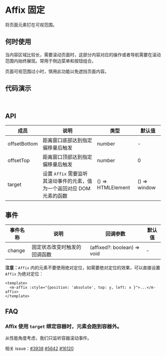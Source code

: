 # Affix 固定

将页面元素钉在可视范围。

## 何时使用

当内容区域比较长，需要滚动页面时，这部分内容对应的操作或者导航需要在滚动范围内始终展现。常用于侧边菜单和按钮组合。

页面可视范围过小时，慎用此功能以免遮挡页面内容。

## 代码演示

<br/>

<demo title="基本" id="components-affix-demo-basic" src="./example/basic.vue" desc="最简单的用法。"></demo>


<demo title="固定状态改变的回调" id="components-affix-demo-change" src="./example/change.vue" desc="可以获得是否固定的状态。"></demo>


<demo title="滚动容器" id="components-affix-demo-target" src="./example/target.vue" desc="用`target`设置`Affix`需要监听其滚动事件的元素，默认为 `window`。"></demo>


## API

| 成员 | 说明 | 类型 | 默认值 |
| --- | --- | --- | --- |
| offsetBottom | 距离窗口底部达到指定偏移量后触发 | number | - |
| offsetTop | 距离窗口顶部达到指定偏移量后触发 | number | 0 |
| target | 设置 `Affix` 需要监听其滚动事件的元素，值为一个返回对应 DOM 元素的函数 | () => HTMLElement | () => window |


## 事件
| 事件名称 | 说明             | 回调参数        | 默认值 |
| --- | --- | --- |--|
| change | 固定状态改变时触发的回调函数 | (affixed?: boolean) => void | - |


**注意：**`Affix` 内的元素不要使用绝对定位，如需要绝对定位的效果，可以直接设置 `Affix` 为绝对定位：

```vue
<template>
  <m-affix :style="{position: 'absolute', top: y, left: x }">...</m-affix>
</template>
```

## FAQ

### Affix 使用 `target` 绑定容器时，元素会跑到容器外。

从性能角度考虑，我们只监听容器滚动事件。

相关 issue：[#3938](https://github.com/ant-design/ant-design/issues/3938) [#5642](https://github.com/ant-design/ant-design/issues/5642) [#16120](https://github.com/ant-design/ant-design/issues/16120)

<style>
#components-affix-demo-target .scrollable-container{
    height: 100px;
    overflow-y: scroll;
}
#components-affix-demo-target .background{
    padding-top: 60px;
    height: 300px;
    background-image:url("https://zos.alipayobjects.com/rmsportal/RmjwQiJorKyobvI.jpg");
}
</style>
